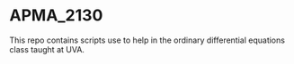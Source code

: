 # APMA_2130

This repo contains scripts use to help in the ordinary differential equations
class taught at UVA.
